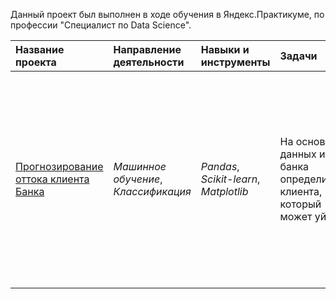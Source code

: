 Данный проект был выполнен в ходе обучения в Яндекс.Практикуме, по профессии "Специалист по Data Science".

| Название проекта | Направление деятельности | Навыки и инструменты | Задачи | Описание |
| :---------------------- | :---------------------- | :---------------------- | :---------------------- | :---------------------- |
| [Прогнозирование оттока клиента Банка](https://github.com/alvalkol/yandex_practicum_project/tree/main/oil_production_region) | *Машинное обучение*, *Классификация* | *Pandas*, *Scikit-learn*, *Matplotlib* | На основе данных из банка определить клиента, который может уйти | Из банка стали уходить клиенты. Каждый месяц. Нужно спрогнозировать, уйдёт клиент из банка в ближайшее время или нет. Предоставлены исторические данные о поведении клиентов и расторжении договоров с банком |
